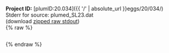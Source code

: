 **Project ID:** [plumID:20.034]({{ '/' | absolute_url }}eggs/20/034/)  
Stderr for source:  plumed_SL23.dat   
(download [zipped raw stdout](plumed_SL23.dat.plumed_master.stdout.txt.zip))  
{% raw %}
<pre>
</pre>
{% endraw %}
